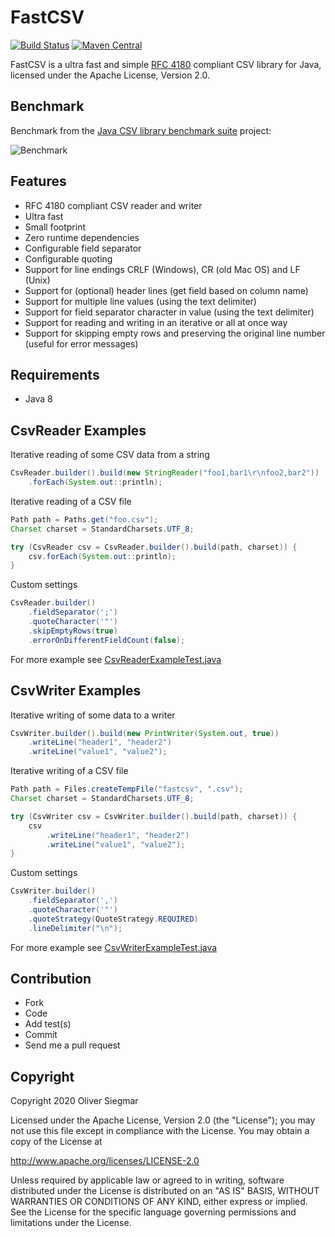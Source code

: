 # FastCSV

[![Build Status](https://travis-ci.org/osiegmar/FastCSV.svg?branch=master)](https://travis-ci.org/osiegmar/FastCSV)
[![Maven Central](https://maven-badges.herokuapp.com/maven-central/de.siegmar/fastcsv/badge.svg)](https://maven-badges.herokuapp.com/maven-central/de.siegmar/fastcsv)

FastCSV is a ultra fast and simple [RFC 4180](https://tools.ietf.org/html/rfc4180) compliant CSV
library for Java, licensed under the Apache License, Version 2.0.

## Benchmark

Benchmark from the
[Java CSV library benchmark suite](https://github.com/osiegmar/JavaCsvBenchmarkSuite) project:

![Benchmark](benchmark.png "Benchmark")

## Features

- RFC 4180 compliant CSV reader and writer
- Ultra fast
- Small footprint
- Zero runtime dependencies
- Configurable field separator
- Configurable quoting
- Support for line endings CRLF (Windows), CR (old Mac OS) and LF (Unix)
- Support for (optional) header lines (get field based on column name)
- Support for multiple line values (using the text delimiter)
- Support for field separator character in value (using the text delimiter)
- Support for reading and writing in an iterative or all at once way
- Support for skipping empty rows and preserving the original line number (useful for error messages)

## Requirements

- Java 8

## CsvReader Examples

Iterative reading of some CSV data from a string

```java
CsvReader.builder().build(new StringReader("foo1,bar1\r\nfoo2,bar2"))
    .forEach(System.out::println);
```

Iterative reading of a CSV file

```java
Path path = Paths.get("foo.csv");
Charset charset = StandardCharsets.UTF_8;

try (CsvReader csv = CsvReader.builder().build(path, charset)) {
    csv.forEach(System.out::println);
}
```

Custom settings

```java
CsvReader.builder()
    .fieldSeparator(';')
    .quoteCharacter('"')
    .skipEmptyRows(true)
    .errorOnDifferentFieldCount(false);
```

For more example see
[CsvReaderExampleTest.java](src/test/java/de/siegmar/fastcsv/reader/CsvReaderExampleTest.java)

## CsvWriter Examples

Iterative writing of some data to a writer

```java
CsvWriter.builder().build(new PrintWriter(System.out, true))
    .writeLine("header1", "header2")
    .writeLine("value1", "value2");
```

Iterative writing of a CSV file

```java
Path path = Files.createTempFile("fastcsv", ".csv");
Charset charset = StandardCharsets.UTF_8;

try (CsvWriter csv = CsvWriter.builder().build(path, charset)) {
    csv
        .writeLine("header1", "header2")
        .writeLine("value1", "value2");
}
```

Custom settings

```java
CsvWriter.builder()
    .fieldSeparator(',')
    .quoteCharacter('"')
    .quoteStrategy(QuoteStrategy.REQUIRED)
    .lineDelimiter("\n");
```

For more example see
[CsvWriterExampleTest.java](src/test/java/de/siegmar/fastcsv/writer/CsvWriterExampleTest.java)


## Contribution

- Fork
- Code
- Add test(s)
- Commit
- Send me a pull request

## Copyright

Copyright 2020 Oliver Siegmar

Licensed under the Apache License, Version 2.0 (the "License");
you may not use this file except in compliance with the License.
You may obtain a copy of the License at

   http://www.apache.org/licenses/LICENSE-2.0

Unless required by applicable law or agreed to in writing, software
distributed under the License is distributed on an "AS IS" BASIS,
WITHOUT WARRANTIES OR CONDITIONS OF ANY KIND, either express or implied.
See the License for the specific language governing permissions and
limitations under the License.
